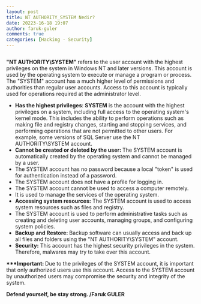 ```yaml
---
layout: post
title: NT AUTHORITY_SYSTEM Nedir?
date: 20223-16-18 19:07
author: faruk-guler
comments: true
categories: [Hacking - Security]
---
```

<!-- wp:image {"id":13315,"sizeSlug":"large","linkDestination":"none"} -->
<figure class="wp-block-image size-large"><img src="https://farukguler.com/assets/post_images/nt-user.jpg?w=442" alt="" class="wp-image-13315" /></figure>
<!-- /wp:image -->

<!-- wp:paragraph -->
<p><strong>"NT AUTHORITY\SYSTEM" </strong>refers to the user account with the highest privileges on the system in Windows NT and later versions. This account is used by the operating system to execute or manage a program or process. The "SYSTEM" account has a much higher level of permissions and authorities than regular user accounts. Access to this account is typically used for operations required at the administrator level.</p>
<!-- /wp:paragraph -->

<!-- wp:list -->
<ul class="wp-block-list"><!-- wp:list-item -->
<li><strong>Has the highest privileges</strong>: <strong>SYSTEM</strong> is the account with the highest privileges on a system, including full access to the operating system's kernel mode. This includes the ability to perform operations such as making file and registry changes, starting and stopping services, and performing operations that are not permitted to other users. For example, some versions of SQL Server use the NT AUTHORITY\SYSTEM account.</li>
<!-- /wp:list-item -->

<!-- wp:list-item -->
<li><strong>Cannot be created or deleted by the user: </strong>The SYSTEM account is automatically created by the operating system and cannot be managed by a user.</li>
<!-- /wp:list-item -->

<!-- wp:list-item -->
<li>The SYSTEM account has no password because a local "token" is used for authentication instead of a password.</li>
<!-- /wp:list-item -->

<!-- wp:list-item -->
<li>The SYSTEM account does not have a profile for logging in.</li>
<!-- /wp:list-item -->

<!-- wp:list-item -->
<li>The SYSTEM account cannot be used to access a computer remotely.</li>
<!-- /wp:list-item -->

<!-- wp:list-item -->
<li>It is used to manage the services of the operating system.</li>
<!-- /wp:list-item -->

<!-- wp:list-item -->
<li><strong>Accessing system resources:</strong> The SYSTEM account is used to access system resources such as files and registry.</li>
<!-- /wp:list-item -->

<!-- wp:list-item -->
<li>The SYSTEM account is used to perform administrative tasks such as creating and deleting user accounts, managing groups, and configuring system policies.</li>
<!-- /wp:list-item -->

<!-- wp:list-item -->
<li><strong>Backup and Restore: </strong>Backup software can usually access and back up all files and folders using the "NT AUTHORITY\SYSTEM" account.</li>
<!-- /wp:list-item -->

<!-- wp:list-item -->
<li><strong>Security:</strong> This account has the highest security privileges in the system. Therefore, malwares may try to take over this account.</li>
<!-- /wp:list-item --></ul>
<!-- /wp:list -->

<!-- wp:paragraph -->
<p><strong>***Important: </strong>Due to the privileges of the SYSTEM account, it is important that only authorized users use this account. Access to the SYSTEM account by unauthorized users may compromise the security and integrity of the system.</p>
<!-- /wp:paragraph -->

<!-- wp:paragraph -->
<p><strong>Defend yourself, be stay strong. /Faruk GULER</strong></p>
<!-- /wp:paragraph -->

